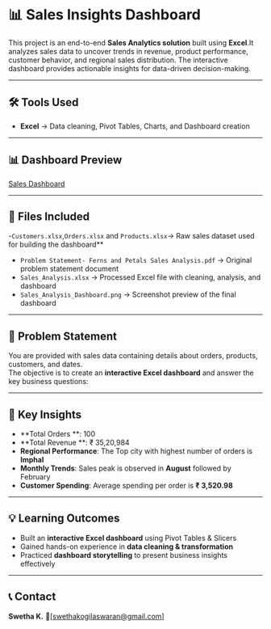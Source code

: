 # 📊 Sales Insights Dashboard  

This project is an end-to-end **Sales Analytics solution** built using **Excel**.It analyzes sales data to uncover trends in revenue, product performance, customer behavior, and regional sales distribution. The interactive dashboard provides actionable insights for data-driven decision-making.  

---

## 🛠️ Tools Used  
- **Excel** → Data cleaning, Pivot Tables, Charts, and Dashboard creation  

---

## 📊 Dashboard Preview  

[Sales Dashboard](Sales_Analysis_Dashboard.png)  


---

## 📁 Files Included  
-`Customers.xlsx`,`Orders.xlsx` and `Products.xlsx`→ Raw sales dataset used for building the dashboard** 
- `Problem Statement- Ferns and Petals Sales Analysis.pdf` → Original problem statement document
- `Sales_Analysis.xlsx` → Processed Excel file with cleaning, analysis, and dashboard 
- `Sales_Analysis_Dashboard.png` → Screenshot preview of the final dashboard
    
---

## 📌 Problem Statement  

You are provided with sales data containing details about orders, products, customers, and dates.  
The objective is to create an **interactive Excel dashboard** and answer the key business questions:  

---

## 📌 Key Insights  

- **Total Orders **: 100 
- **Total Revenue **: ₹ 35,20,984 
- **Regional Performance**: The Top city with highest number of orders is **Imphal**
- **Monthly Trends**: Sales peak is observed in **August** followed by February  
- **Customer Spending**: Average spending per order is **₹ 3,520.98** 

---

## 💡 Learning Outcomes  

- Built an **interactive Excel dashboard** using Pivot Tables & Slicers  
- Gained hands-on experience in **data cleaning & transformation**  
- Practiced **dashboard storytelling** to present business insights effectively  

---


## 📞 Contact  
**Swetha K.**
📧[swethakogilaswaran@gmail.com]
